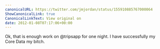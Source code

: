 ```yaml
---
canonicalURL: https://twitter.com/jmjordan/status/155910885767000064
ShowCanonicalLink: true
CanonicalLinkText: View original on
date: 2012-01-08T07:17:06+00:00
---
```

Ok, that is enough work on @tripsapp for one night. I have successfully my Core Data my bitch.